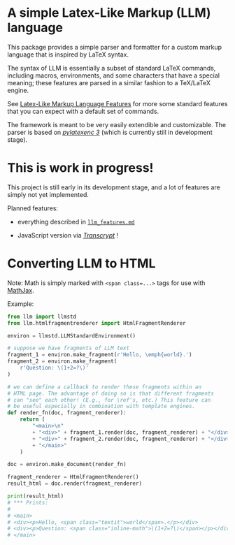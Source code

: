 # A simple Latex-Like Markup (LLM) language

This package provides a simple parser and formatter for a custom markup language
that is inspired by LaTeX syntax.

The syntax of LLM is essentially a subset of standard LaTeX commands, including
macros, environments, and some characters that have a special meaning; these
features are parsed in a similar fashion to a TeX/LaTeX engine.

See [Latex-Like Markup Language Features](llm_features.md) for more some
standard features that you can expect with a default set of commands.

The framework is meant to be very easily extendible and customizable.  The
parser is based on [*pylatexenc 3*](https://github.com/phfaist/pylatexenc)
(which is currently still in development stage).

# This is work in progress!

This project is still early in its development stage, and a lot of features are
simply not yet implemented.

Planned features:

- everything described in [`llm_features.md`](llm_features.md)

- JavaScript version via [*Transcrypt*](https://transcrypt.org) !


# Converting LLM to HTML

Note: Math is simply marked with `<span class=...>` tags for use with
[MathJax](https://www.mathjax.org/).

Example:
```py
from llm import llmstd
from llm.htmlfragmentrenderer import HtmlFragmentRenderer

environ = llmstd.LLMStandardEnvironment()

# suppose we have fragments of LLM text
fragment_1 = environ.make_fragment(r'Hello, \emph{world}.')
fragment_2 = environ.make_fragment(
    r'Question: \(1+2=?\)'
)

# we can define a callback to render these fragments within an
# HTML page. The advantage of doing so is that different fragments
# can "see" each other! (E.g., for \ref's, etc.) This feature can
# be useful especially in combination with template engines.
def render_fn(doc, fragment_renderer):
    return (
        "<main>\n"
        + "<div>" + fragment_1.render(doc, fragment_renderer) + "</div>\n"
        + "<div>" + fragment_2.render(doc, fragment_renderer) + "</div>\n"
        + "</main>"
    )

doc = environ.make_document(render_fn)

fragment_renderer = HtmlFragmentRenderer()
result_html = doc.render(fragment_renderer)

print(result_html)
# *** Prints:
#
# <main>
# <div><p>Hello, <span class="textit">world</span>.</p></div>
# <div><p>Question: <span class="inline-math">\(1+2=?\)</span></p></div>
# </main>
```
